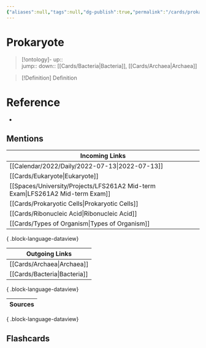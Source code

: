 ```yaml
---
{"aliases":null,"tags":null,"dg-publish":true,"permalink":"/cards/prokaryote/","dgPassFrontmatter":true}
---
```


# Prokaryote

> [!ontology]-
> up::  
> jump:: 
> down:: [[Cards/Bacteria\|Bacteria]], [[Cards/Archaea\|Archaea]]

> [!Definition] Definition

# Reference

- 

## Mentions

| Incoming Links                                                                   |
| -------------------------------------------------------------------------------- |
| [[Calendar/2022/Daily/2022-07-13\|2022-07-13]]                                |
| [[Cards/Eukaryote\|Eukaryote]]                                                |
| [[Spaces/University/Projects/LFS261A2 Mid-term Exam\|LFS261A2 Mid-term Exam]] |
| [[Cards/Prokaryotic Cells\|Prokaryotic Cells]]                                |
| [[Cards/Ribonucleic Acid\|Ribonucleic Acid]]                                  |
| [[Cards/Types of Organism\|Types of Organism]]                                |

{ .block-language-dataview}

| Outgoing Links                  |
| ------------------------------- |
| [[Cards/Archaea\|Archaea]]   |
| [[Cards/Bacteria\|Bacteria]] |

{ .block-language-dataview}

| Sources |
| ------- |

{ .block-language-dataview}

## Flashcards